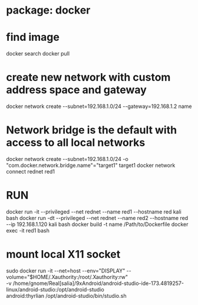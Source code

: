 package: docker
===============

# find image
docker search <substring>
docker pull <image>

# create new network with custom address space and gateway
docker network create --subnet=192.168.1.0/24 --gateway=192.168.1.2 name

# Network bridge is the default with access to all local networks
docker network create --subnet=192.168.1.0/24 -o "com.docker.network.bridge.name"="target1" target1
docker network connect rednet red1

# RUN
docker run -it --privileged --net rednet --name red1 --hostname red kali bash
docker run -dt --privileged --net rednet --name red2 --hostname red --ip 192.168.1.120 kali bash
docker build -t name /Path/to/Dockerfile
docker exec -it red1 bash

# mount local X11 socket 
sudo docker run -it --net=host --env="DISPLAY" --volume="$HOME/.Xauthority:/root/.Xauthority:rw" \
-v /home/gnome/Real\[salia\]/9xAndroid/android-studio-ide-173.4819257-linux/android-studio:/opt/android-studio \
android:thyrlian /opt/android-studio/bin/studio.sh


